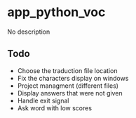 # app_python_voc
No description

Todo
----
- Choose the traduction file location
- Fix the characters display on windows
- Project managment (different files)
- Display answers that were not given
- Handle exit signal
- Ask word with low scores
